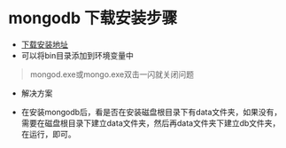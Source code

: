 # mongodb 下载安装步骤

+ [下载安装地址](https://www.mongodb.com/download-center#community)
+ 可以将bin目录添加到环境变量中

>mongod.exe或mongo.exe双击一闪就关闭问题

+ 解决方案

+ 在安装mongodb后，看是否在安装磁盘根目录下有data文件夹，如果没有，需要在磁盘根目录下建立data文件夹，然后再data文件夹下建立db文件夹，在运行，即可。

